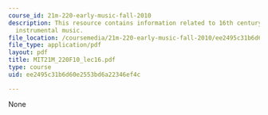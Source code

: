 ```yaml
---
course_id: 21m-220-early-music-fall-2010
description: This resource contains information related to 16th century vocal and
  instrumental music.
file_location: /coursemedia/21m-220-early-music-fall-2010/ee2495c31b6d60e2553bd6a22346ef4c_MIT21M_220F10_lec16.pdf
file_type: application/pdf
layout: pdf
title: MIT21M_220F10_lec16.pdf
type: course
uid: ee2495c31b6d60e2553bd6a22346ef4c

---
```

None